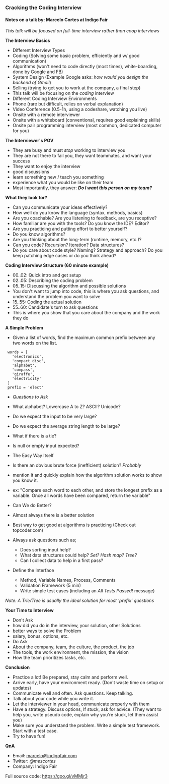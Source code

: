 ### Cracking the Coding Interview
#### Notes on a talk by: Marcelo Cortes at Indigo Fair

_This talk will be focused on full-time interview rather than coop interviews_

__The Interview Basics__
 - Different Interview Types
  - Coding (Solving some basic problem, efficiently and w/ good communication)
  - Algorithms (won't need to code directly (most times), white-boarding, done by Google and FB)
  - System Design (Example Google asks: _how would you design the backend of Gmail_)
  - Selling (trying to get you to work at the company, a final step)
 - This talk will be focusing on the _coding_ interview
 - Different Coding Interview Environments
  - Phone (rare but difficult, relies on verbal explanation)
  - Video Conference (0.5-1h, using a codeshare, watching you live)
  - Onsite with a remote interviewer
  - Onsite with a whiteboard (conventional, requires good explaining skills)
  - Onsite pair programming interview (most common, dedicated computer for you)

__The Interviewer's POV__
 - They are busy and must _stop_ working to interview you
 - They are not there to fail you, they want teammates, and want your success
 - They want to enjoy the interview
  - good discussions
  - learn something new / teach you something
  - experience what you would be like on their team
 - Most importantly, they answer: ___Do I want this person on my team?___

__What they look for?__
 - Can you communicate your ideas effectively?
 - How well do you know the language (syntax, methods, basics)
 - Are you coachable? Are you listening to feedback, are you receptive?
 - How familiar are you with the tools? Do you know the IDE? Editor?
 - Are you practicing and putting effort to better yourself?
 - Do you know algorithms?
 - Are you thinking about the long-term (runtime, memory, etc.)?
 - Can you code? Recursion? Iteration? Data structures?
 - Do you care about code style? Naming? Strategy and approach? Do you keep patching edge cases or do you think ahead?


 __Coding Interview Structure (60 minute example)__
 - 00..02: Quick intro and get setup
 - 02..05: Describing the coding problem
 - 05..15: Discussing the algorithm and possible solutions
  - You don't want to jump into code, this is where you ask questions, and understand the problem you want to solve
 - 15..55: Coding the actual solution
 - 55..60: Candidate's turn to ask questions
  - This is where you show that you care about the company and the work they do

__A Simple Problem__
 - Given a list of words, find the maximum common prefix between any two words on the list.
 ```
  words = [
    'electronics',
    'compact disc',
    'alphabet',
    'compass',
    'giraffe',
    'electricity'
  ]
  prefix = 'elect'
 ```
 - _Questions to Ask_
  - What alphabet? Lowercase A to Z? ASCII? Unicode?
  - Do we expect the input to be very large?
  - Do we expect the average string length to be large?
  - What if there is a tie?
  - Is null or empty input expected?
 - The Easy Way Itself
  - Is there an obvious brute force (inefficient) solution? _Probably_
  - mention it and quickly explain how the algorithm solution works to show you know it.
  - ex: "Compare each word to each other, and store the longest prefix as a variable. Once all words have been compared, return the variable"
 - Can We do Better?
  - Almost always there is a better solution
  - Best way to get good at algorithms is practicing (Check out topcoder.com)
  - Always ask questions such as;
    - Does sorting input help?
    - What data structures could help? _Set? Hash map? Tree?_
    - Can I collect data to help in a first pass?

- Define the Interface
  - Method, Variable Names, Process, Comments
  - Validation Framework (5 min)
  - Write simple test cases (including an _All Tests Passed!_ message)


 _Note: A Trie/Tree is usually the ideal solution for most 'prefix' questions_

 __Your Time to Interview__
 - Don't Ask
  - how did you do in the interview, your solution, other Solutions
  - better ways to solve the Problem
  - salary, bonus, options, etc.
 - Do Ask
  - About the company, team, the culture, the product, the job
  - The tools, the work environment, the mission, the vision
  - How the team prioritizes tasks, etc.

__Conclusion__
 - Practice a lot! Be prepared, stay calm and perform well.
 - Arrive early, have your environment ready. (Don't waste time on setup or updates)
 - Communicate well and often. Ask questions. Keep talking.
  - Talk about your code while you write it.
  - Let the interviewer in your head, communicate properly with them
 - Have a strategy. Discuss options, If stuck, ask for advice. (They want to help you, write pseudo code, explain why you're stuck, let them assist you)
 - Make sure you understand the problem. Write a simple test framework. Start with a test case.
 - Try to have fun!

__QnA__
  - Email: marcelo@indigofair.com
  - Twitter: _@mescortes_
  - Company: Indigo Fair

Full source code: https://goo.gl/vMMjr3
